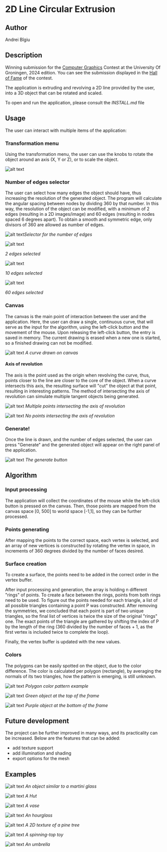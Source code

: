 # 2D Line Circular Extrusion
## Author
Andrei Bîgiu

## Description
Winning submission for the [Computer Graphics](https://ocasys.rug.nl/current/catalog/course/WBCS019-05) Contest at the University Of Groningen, 2024 edition. You can see the submission displayed in the [Hall of Fame](https://www.cs.rug.nl/svcg/Teaching/ComputerGraphicsResults) of the contest. 

The application is extruding and revolving a 2D line provided by the user, into a 3D object that can be rotated and scaled. 

To open and run the application, please consult the _INSTALL.md_ file
## Usage
The user can interact with multiple items of the application:
### Transformation menu
Using the transformation menu, the user can use the knobs to rotate the object around an axis (X, Y or Z), or to scale the object.

![alt text](images/image-1.png) 

### Number of edges selector
The user can select how many edges the object should have, thus increasing the resolution of the generated object. The program will calculate the angular spacing between nodes by dividing 360 by that number. In this way, the resolution of the object can be modified, with a minimum of 2 edges (resulting in a 2D images/image) and 60 edges (resulting in nodes spaced 6 degrees apart). To obtain a smooth and symmetric edge, only divisors of 360 are allowed as number of edges.

![alt text](images/image-2.png)*Selector for the number of edges*

![alt text](images/image-5.png "2 edges selected")

*2 edges selected*

![alt text](images/image-6.png "10 edges selected")

*10 edges selected*

![alt text](images/image-4.png "60 edges selected")

*60 edges selected*

### Canvas
The canvas is the main point of interaction between the user and the application. Here, the user can draw a single, continuous curve, that will serve as the input for the algorithm, using the left-click button and the movement of the mouse. Upon releasing the left-click button, the entry is saved in memory. The current drawing is erased when a new one is started, so a finished drawing can not be modified. 

![alt text](images/image-8.png "A curve drawn on canvas")
*A curve drawn on canvas*

#### Axis of revolution
The axis is the point used as the origin when revolving the curve, thus, points closer to the line are closer to the core of the object. When a curve intersects this axis, the resulting surface will "cut" the object at that point, resulting in interesting patterns. The method of intersecting the axis of revolution can simulate multiple tangent objects being generated.


![alt text](images/image-9.png "Multiple points intersecting the axis of revolution")
*Multiple points intersecting the axis of revolution*

![alt text](images/image-10.png "No points intersecting the axis of revolution")
*No points intersecting the axis of revolution*

### Generate!
Once the line is drawn, and the number of edges selected, the user can press "Generate" and the generated object will appear on the right panel of the application.

![alt text](images/image-7.png "The generate button")
*The generate button*

## Algorithm

### Input processing
The application will collect the coordinates of the mouse while the left-click button is pressed on the canvas.
Then, those points are mapped from the canvas space [0, 500] to world space [-1,1], so they can be further processed.

### Points generating
After mapping the points to the correct space, each vertex is selected, and an array of new vertices is constructed by rotating the vertex in space, in increments of 360 degrees divided by the number of faces desired.

### Surface creation
To create a surface, the points need to be added in the correct order in the vertex buffer. 

After input processing and generation, the array is holding n different "rings" of points. To create a face between the rings, points from both rings need to be used.
To figure out the points needed for each triangle, a list of all possible triangles containing a point P was constructed. After removing the symmetries, we concluded that each point is part of two unique triangles, so the final list of vertices is twice the size of the original "rings" one. The exact points of the triangle are gathered by shifting the index of P by the length of the ring (360 divided by the number of faces + 1, as the first vertex is included twice to complete the loop).

Finally, the vertex buffer is updated with the new values.

### Colors
The polygons can be easily spotted on the object, due to the color difference. The color is calculated per polygon (rectangle), by averaging the normals of its two triangles, how the pattern is emerging, is still unknown.

![alt text](images/image-17.png)
*Polygon color pattern example*

![alt text](image-1.png)
*Green object at the top of the frame*

![alt text](image-2.png)
*Purple object at the bottom of the frame*

## Future development
The project can be further improved in many ways, and its practicality can be increased. Below are the features that can be added:
- add texture support
- add illumination and shading
- export options for the mesh

## Examples
![alt text](images/image-12.png)
*An object similar to a martini glass*

![alt text](images/image-13.png)
*A Hut*

![alt text](images/image-14.png)
*A vase*

![alt text](images/image-15.png)
*An hourglass*

![alt text](images/image-18.png)
*A 2D texture of a pine tree*

![alt text](images/image-21.png)
*A spinning-top toy*

![alt text](image.png)
*An umbrella*